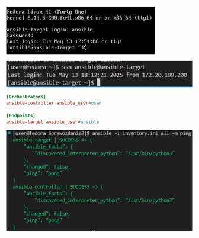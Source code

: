 ![alt text](image.png)

![alt text](image-1.png)


```ini
[Orchestrators]
ansible-controller ansible_user=user

[Endpoints]
ansible-target ansible_user=ansible
```

![alt text](image-2.png)